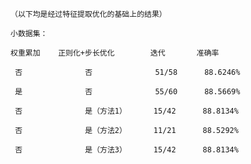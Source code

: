     （以下均是经过特征提取优化的基础上的结果）
    
    小数据集：
    
    权重累加    正则化+步长优化        迭代       准确率
    
     否              否              51/58      88.6246%
     
     是              否              55/60      88.5669%
     
     否              是（方法1）      15/42      88.8134%
     
     否              是（方法2）      11/21      88.5292%

     否              是（方法3）      15/42      88.8134%
